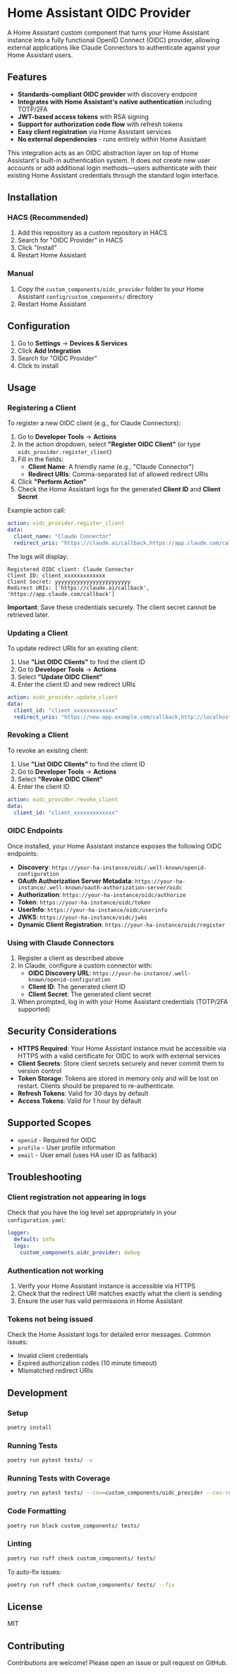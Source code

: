# Home Assistant OIDC Provider

A Home Assistant custom component that turns your Home Assistant instance into a fully functional OpenID Connect (OIDC) provider, allowing external applications like Claude Connectors to authenticate against your Home Assistant users.

## Features

- **Standards-compliant OIDC provider** with discovery endpoint
- **Integrates with Home Assistant's native authentication** including TOTP/2FA
- **JWT-based access tokens** with RSA signing
- **Support for authorization code flow** with refresh tokens
- **Easy client registration** via Home Assistant services
- **No external dependencies** - runs entirely within Home Assistant

This integration acts as an OIDC abstraction layer on top of Home Assistant's built-in authentication system. It does not create new user accounts or add additional login methods—users authenticate with their existing Home Assistant credentials through the standard login interface.

## Installation

### HACS (Recommended)

1. Add this repository as a custom repository in HACS
2. Search for "OIDC Provider" in HACS
3. Click "Install"
4. Restart Home Assistant

### Manual

1. Copy the `custom_components/oidc_provider` folder to your Home Assistant `config/custom_components/` directory
2. Restart Home Assistant

## Configuration

1. Go to **Settings** → **Devices & Services**
2. Click **Add Integration**
3. Search for "OIDC Provider"
4. Click to install

## Usage

### Registering a Client

To register a new OIDC client (e.g., for Claude Connectors):

1. Go to **Developer Tools** → **Actions**
2. In the action dropdown, select **"Register OIDC Client"** (or type `oidc_provider.register_client`)
3. Fill in the fields:
   - **Client Name**: A friendly name (e.g., "Claude Connector")
   - **Redirect URIs**: Comma-separated list of allowed redirect URIs
4. Click **"Perform Action"**
5. Check the Home Assistant logs for the generated **Client ID** and **Client Secret**

Example action call:

```yaml
action: oidc_provider.register_client
data:
  client_name: "Claude Connector"
  redirect_uris: "https://claude.ai/callback,https://app.claude.com/callback"
```

The logs will display:

```
Registered OIDC client: Claude Connector
Client ID: client_xxxxxxxxxxxxx
Client Secret: yyyyyyyyyyyyyyyyyyyyyyyy
Redirect URIs: ['https://claude.ai/callback', 'https://app.claude.com/callback']
```

**Important**: Save these credentials securely. The client secret cannot be retrieved later.

### Updating a Client

To update redirect URIs for an existing client:

1. Use **"List OIDC Clients"** to find the client ID
2. Go to **Developer Tools** → **Actions**
3. Select **"Update OIDC Client"**
4. Enter the client ID and new redirect URIs

```yaml
action: oidc_provider.update_client
data:
  client_id: "client_xxxxxxxxxxxxx"
  redirect_uris: "https://new-app.example.com/callback,http://localhost:8080/auth"
```

### Revoking a Client

To revoke an existing client:

1. Use **"List OIDC Clients"** to find the client ID
2. Go to **Developer Tools** → **Actions**
3. Select **"Revoke OIDC Client"**
4. Enter the client ID

```yaml
action: oidc_provider.revoke_client
data:
  client_id: "client_xxxxxxxxxxxxx"
```

### OIDC Endpoints

Once installed, your Home Assistant instance exposes the following OIDC endpoints:

- **Discovery**: `https://your-ha-instance/oidc/.well-known/openid-configuration`
- **OAuth Authorization Server Metadata**: `https://your-ha-instance/.well-known/oauth-authorization-server/oidc`
- **Authorization**: `https://your-ha-instance/oidc/authorize`
- **Token**: `https://your-ha-instance/oidc/token`
- **UserInfo**: `https://your-ha-instance/oidc/userinfo`
- **JWKS**: `https://your-ha-instance/oidc/jwks`
- **Dynamic Client Registration**: `https://your-ha-instance/oidc/register`

### Using with Claude Connectors

1. Register a client as described above
2. In Claude, configure a custom connector with:
   - **OIDC Discovery URL**: `https://your-ha-instance/.well-known/openid-configuration`
   - **Client ID**: The generated client ID
   - **Client Secret**: The generated client secret
3. When prompted, log in with your Home Assistant credentials (TOTP/2FA supported)

## Security Considerations

- **HTTPS Required**: Your Home Assistant instance must be accessible via HTTPS with a valid certificate for OIDC to work with external services
- **Client Secrets**: Store client secrets securely and never commit them to version control
- **Token Storage**: Tokens are stored in memory only and will be lost on restart. Clients should be prepared to re-authenticate.
- **Refresh Tokens**: Valid for 30 days by default
- **Access Tokens**: Valid for 1 hour by default

## Supported Scopes

- `openid` - Required for OIDC
- `profile` - User profile information
- `email` - User email (uses HA user ID as fallback)

## Troubleshooting

### Client registration not appearing in logs

Check that you have the log level set appropriately in your `configuration.yaml`:

```yaml
logger:
  default: info
  logs:
    custom_components.oidc_provider: debug
```

### Authentication not working

1. Verify your Home Assistant instance is accessible via HTTPS
2. Check that the redirect URI matches exactly what the client is sending
3. Ensure the user has valid permissions in Home Assistant

### Tokens not being issued

Check the Home Assistant logs for detailed error messages. Common issues:
- Invalid client credentials
- Expired authorization codes (10 minute timeout)
- Mismatched redirect URIs

## Development

### Setup

```bash
poetry install
```

### Running Tests

```bash
poetry run pytest tests/ -v
```

### Running Tests with Coverage

```bash
poetry run pytest tests/ --cov=custom_components/oidc_provider --cov-report=term-missing
```

### Code Formatting

```bash
poetry run black custom_components/ tests/
```

### Linting

```bash
poetry run ruff check custom_components/ tests/
```

To auto-fix issues:

```bash
poetry run ruff check custom_components/ tests/ --fix
```

## License

MIT

## Contributing

Contributions are welcome! Please open an issue or pull request on GitHub.
